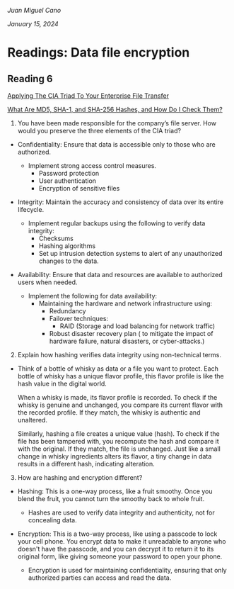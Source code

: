 *Juan Miguel Cano*

*January 15, 2024*

# Readings: Data file encryption

## Reading 6 

[Applying The CIA Triad To Your Enterprise File Transfer](https://www.jscape.com/blog/implementing-the-cia-triad-when-transferring-files-through-the-internet)

[What Are MD5, SHA-1, and SHA-256 Hashes, and How Do I Check Them?](https://www.howtogeek.com/67241/htg-explains-what-are-md5-sha-1-hashes-and-how-do-i-check-them/)

1. You have been made responsible for the company’s file server. How would you preserve the three elements of the CIA triad?
- Confidentiality: Ensure that data is accessible only to those who are authorized.
    - Implement strong access control measures.
        - Password protection
        - User authentication
        - Encryption of sensitive files

- Integrity: Maintain the accuracy and consistency of data over its entire lifecycle.
    - Implement regular backups using the following to verify data integrity:
        - Checksums
        - Hashing algorithms
        - Set up intrusion detection systems to alert of any unauthorized changes to the data.
- Availability: Ensure that data and resources are available to authorized users when needed.
    - Implement the following for data availability:
        - Maintaining the hardware and network infrastructure using:
            - Redundancy
            - Failover techniques:
                - RAID (Storage and load balancing for network traffic)
            - Robust disaster recovery plan ( to mitigate the impact of hardware failure, natural disasters, or cyber-attacks.)


2. Explain how hashing verifies data integrity using non-technical terms.
- Think of a bottle of whisky as data or a file you want to protect. Each bottle of whisky has a unique flavor profile, this flavor profile is like the hash value in the digital world.

     When a whisky is made, its flavor profile is recorded. To check if the whisky is genuine and unchanged, you compare its current flavor with the recorded profile. If they match, the whisky is authentic and unaltered. 
     
     Similarly, hashing a file creates a unique value (hash). To check if the file has been tampered with, you recompute the hash and compare it with the original. If they match, the file is unchanged. Just like a small change in whisky ingredients alters its flavor, a tiny change in data results in a different hash, indicating alteration.

3. How are hashing and encryption different?
- Hashing: This is a one-way process, like a fruit smoothy. Once you blend the fruit, you cannot turn the smoothy back to whole fruit. 
    - Hashes are used to verify data integrity and authenticity, not for concealing data.

- Encryption: This is a two-way process, like using a passcode to lock your cell phone. You encrypt data to make it unreadable to anyone who doesn't have the passcode, and you can decrypt it to return it to its original form, like giving someone your password to open your phone. 
    - Encryption is used for maintaining confidentiality, ensuring that only authorized parties can access and read the data.
